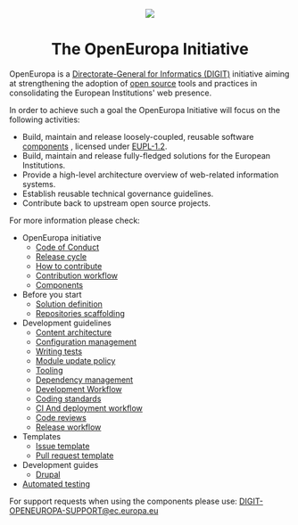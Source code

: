 <p align="center"><img src="./assets/logo.png"/></p>
<h1 align="center">The OpenEuropa Initiative</h1>

OpenEuropa is a [Directorate-General for Informatics (DIGIT)][1] initiative aiming at strengthening the adoption
of [open source][2] tools and practices in consolidating the European Institutions' web presence.

In order to achieve such a goal the OpenEuropa Initiative will focus on the following activities:

- Build, maintain and release loosely-coupled, reusable software [components](docs/openeuropa-components.md) , licensed under [EUPL-1.2][3].
- Build, maintain and release fully-fledged solutions for the European Institutions.
- Provide a high-level architecture overview of web-related information systems.
- Establish reusable technical governance guidelines.
- Contribute back to upstream open source projects.

For more information please check:

* OpenEuropa initiative
  * [Code of Conduct](docs/initiative/code-of-conduct.md) 
  * [Release cycle](docs/initiative/release-cycle.md)
  * [How to contribute](docs/initiative/how-to-contribute.md)
  * [Contribution workflow](docs/initiative/contribution-workflow.md)
  * [Components](docs/openeuropa-components.md)
* Before you start
  * [Solution definition](docs/starting/solution-definition.md)
  * [Repositories scaffolding](docs/starting/repository-scaffolding.md)
* Development guidelines
  * [Content architecture](docs/development/content-architecture.md)
  * [Configuration management](docs/development/configuration-management.md)
  * [Writing tests](docs/development/testing.md)
  * [Module update policy](docs/development/module-update-policy.md)
  * [Tooling](docs/development/tooling.md)
  * [Dependency management](docs/development/dependency-management-and-patching.md)
  * [Development Workflow](docs/development/development-workflow.md)
  * [Coding standards](docs/development/coding-standards.md)
  * [CI And deployment workflow](docs/development/ci-deployment-workflow.md)
  * [Code reviews](docs/development/code-reviews.md)
  * [Release workflow](docs/development/release-workflow.md)
* Templates
    * [Issue template](docs/templates/issue-template.md)
    * [Pull request template](docs/templates/pull-request-template.md)
* Development guides
    * [Drupal](docs/development/third-party/drupal/index.md)
* [Automated testing](docs/development/automated-testing.md)

For support requests when using the components please use: 
[DIGIT-OPENEUROPA-SUPPORT@ec.europa.eu](mailto:DIGIT-OPENEUROPA-SUPPORT@ec.europa.eu)

[1]: https://ec.europa.eu/info/departments/informatics
[2]: https://opensource.org
[3]: https://joinup.ec.europa.eu/page/eupl-text-11-12
